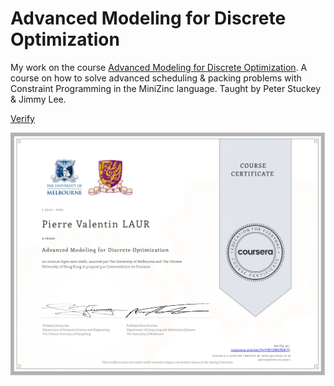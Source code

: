 # Advanced Modeling for Discrete Optimization
My work on the course [Advanced Modeling for Discrete Optimization](https://www.coursera.org/learn/advanced-modeling/). A course on how to solve advanced scheduling & packing problems with Constraint Programming in the MiniZinc language. Taught by Peter Stuckey & Jimmy Lee.

[Verify](https://coursera.org/verify/YNY3WEFEKJ7J)

![Certificate](certificate.png)
